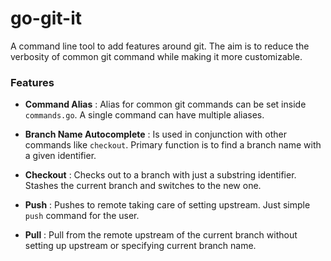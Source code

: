 # go-git-it

A command line tool to add features around git. The aim is to reduce the verbosity of common git command while making it more customizable.

### Features
- **Command Alias** : Alias for common git commands can be set inside `commands.go`. A single command can have multiple aliases.

- **Branch Name Autocomplete** : Is used in conjunction with other commands like `checkout`. Primary function is to find a branch name with a given identifier.

- **Checkout** : Checks out to a branch with just a substring identifier.
 Stashes the current branch and switches to the new one. 

- **Push** : Pushes to remote taking care of setting upstream. Just simple `push` command for the user.

- **Pull** : Pull from the remote upstream of the current branch without setting up upstream or specifying current branch name.